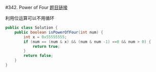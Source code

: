 #342. Power of Four
[题目链接](https://leetcode.com/problems/power-of-four/)

利用位运算可以不用循环
```java
public class Solution {
    public boolean isPowerOfFour(int num) {
        int x = 0x55555555;
        if (num == (num & x) && (num & num -1) ==0 && num > 0) {
            return true;
        }
        return false;
    }
}
```
